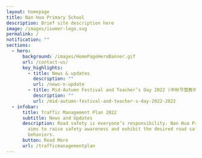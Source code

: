 ```yaml
---
layout: homepage
title: Nan Hua Primary School
description: Brief site description here
image: /images/isomer-logo.svg
permalink: /
notification: ""
sections:
  - hero:
      background: /images/HomePageHeroBanner.gif
      url: /contact-us/
      key_highlights:
        - title: News & updates
          description: ""
          url: /news-n-update
        - title: Mid-Autumn Festival and Teacher’s Day 2022 (中秋节暨教师节庆祝会 2022)
          description: ""
          url: /mid-autumn-festival-and-teacher-s-day-2022-2022
  - infobar:
      title: Traffic Management Plan 2022
      subtitle: News and Updates
      description: Road safety is everyone’s responsibility. Nan Hua Primary School
        aims to raise safety awareness and exhibit the desired road safety
        behaviors.
      button: Read More
      url: /trafficmanagementplan
---
```

